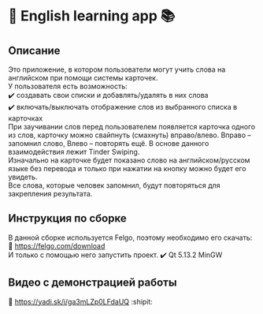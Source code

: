 # :closed_book: English learning app :books:
## Описание
Это приложение, в котором пользователи могут учить слова на английском при помощи системы карточек.  
У пользователя есть возможность:  
:heavy_check_mark: создавать свои списки и добавлять/удалять в них слова  
:heavy_check_mark: включать/выключать отображение слов из выбранного списка в карточках  
При заучивании слов перед пользователем появляется карточка одного из слов, карточку можно свайпнуть (смахнуть) вправо/влево. Вправо – запомнил слово, Влево – повторять ещё. В основе данного взаимодействия лежит Tinder Swiping.  
Изначально на карточке будет показано слово на английском/русском языке без перевода и только при нажатии на кнопку можно будет его увидеть.  
Все слова, которые человек запомнил, будут повторяться для закрепления результата.
## Инструкция по сборке
В данной сборке используется Felgo, поэтому необходимо его скачать:  
:link: https://felgo.com/download  
И только с помощью него запустить проект.
:heavy_check_mark: Qt 5.13.2 MinGW
## Видео с демонстрацией работы
:link: https://yadi.sk/i/ga3mLZp0LFdaUQ :shipit:
